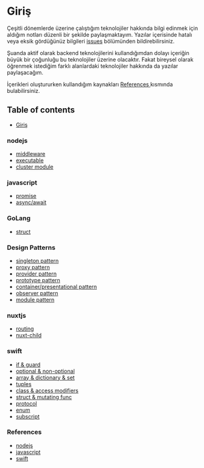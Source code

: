 # Giriş

Çeşitli dönemlerde üzerine çalıştığım teknolojiler hakkında bilgi edinmek için aldığım notları düzenli bir şekilde paylaşmaktayım. Yazılar içerisinde hatalı veya eksik gördüğünüz bilgileri [issues](https://github.com/bahri-hirfanoglu/docs.bahrihrf.dev/issues) bölümünden bildirebilirsiniz.

Şuanda aktif olarak backend teknolojilerini kullandığımdan dolayı içeriğin büyük bir çoğunluğu bu teknolojiler üzerine olacaktır. Fakat bireysel olarak öğrenmek istediğim farklı alanlardaki teknolojiler hakkında da yazılar paylaşacağım.

İçerikleri oluştururken kullandığım kaynakları [References ](https://github.com/bahri-hirfanoglu/docs.bahrihrf.dev/tree/main/references)kısmında bulabilirsiniz.

## Table of contents

* [Giriş](./)

### nodejs

* [middleware](nodejs/middleware.md)
* [executable](nodejs/executable.md)
* [cluster module](nodejs/cluster-module.md)

### javascript

* [promise](javascript/promise.md)
* [async/await](javascript/async-await.md)

### GoLang

* [struct](golang/struct.md)

### Design Patterns

* [singleton pattern](design-patterns/singleton-pattern.md)
* [proxy pattern](design-patterns/proxy-pattern.md)
* [provider pattern](design-patterns/provider-pattern.md)
* [prototype pattern](design-patterns/prototype-pattern.md)
* [container/presentational pattern](design-patterns/container-presentational-pattern.md)
* [observer pattern](design-patterns/observer-pattern.md)
* [module pattern](design-patterns/module-pattern.md)

### nuxtjs

* [routing](nuxtjs/routing.md)
* [nuxt-child](nuxtjs/nuxt-child.md)

### swift

* [if & guard](swift/if-and-guard.md)
* [optional & non-optional](swift/optional-and-non-optional.md)
* [array & dictionary & set](swift/array-and-dictionary-and-set.md)
* [tuples](swift/tuples.md)
* [class & access modifiers](swift/class-and-access-modifiers.md)
* [struct & mutating func](swift/struct-and-mutating-func.md)
* [protocol](swift/protocol.md)
* [enum](swift/enum.md)
* [subscript](swift/subscript.md)

### References

* [nodejs](references/nodejs.md)
* [javascript](references/javascript.md)
* [swift](references/swift.md)

###

